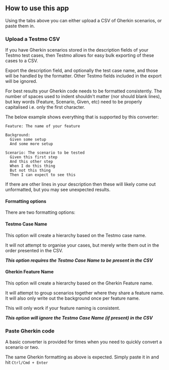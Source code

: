 ## How to use this app

Using the tabs above you can either upload a CSV of Gherkin scenarios, or paste them in.

### Upload a Testmo CSV
If you have Gherkin scenarios stored in the description fields of your Testmo test cases, then Testmo allows for easy bulk exporting of these cases to a CSV.

Export the description field, and optionally the test case name, and those will be handled by the formatter. Other Testmo fields included in the export will be ignored.

For best results your Gherkin code needs to be formatted consistently. The number of spaces used to indent shouldn't matter (nor should blank lines), but key words (Feature, Scenario, Given, etc) need to be properly capitalised i.e. only the first character.

The below example shows everything that is supported by this converter:

```gherkin
Feature: The name of your feature

Background:
  Given some setup
  And some more setup
  
Scenario: The scenario to be tested
  Given this first step
  And this other step
  When I do this thing
  But not this thing
  Then I can expect to see this
```

If there are other lines in your description then these will likely come out unformatted, but you may see unexpected results.

#### Formatting options

There are two formatting options:

#### Testmo Case Name

This option will create a hierarchy based on the Testmo case name. 

It will not attempt to organise your cases, but merely write them out in the order presented in the CSV.

**_This option requires the Testmo Case Name to be present in the CSV_**

#### Gherkin Feature Name

This option will create a hierarchy based on the Gherkin Feature name.

It will attempt to group scenarios together where they share a feature name. It will also only write out the background once per feature name.

This will only work if your feature naming is consistent.

**_This option will ignore the Testmo Case Name (if present) in the CSV_**

### Paste Gherkin code

A basic converter is provided for times when you need to quickly convert a scenario or two.

The same Gherkin formatting as above is expected. Simply paste it in and hit `Ctrl/Cmd + Enter`